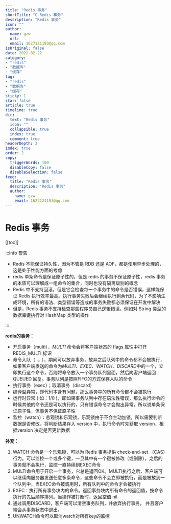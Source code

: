 ```yaml
---
title: "Redis 事务"
shortTitle: "C-Redis 事务"
description: "Redis 事务"
icon: ""
author: 
  name: gzw
  url: 
  email: 1627121193@qq.com
isOriginal: false
date: 2022-02-22
category: 
- "redis"
- "数据库"
- "缓存"
tag:
- "redis"
- "数据库"
- "缓存"
sticky: 1
star: false
article: true
timeline: true
dir:
  text: "Redis 事务"
  icon: ""
  collapsible: true
  index: true
  comment: true
headerDepth: 3
index: true
order: 2
copy:
  triggerWords: 100
  disableCopy: false
  disableSelection: false
feed:
  title: "Redis 事务"
  description: "Redis 事务"
  author:
    name: gzw
    email: 1627121193@qq.com
---
```




# Redis 事务

[[toc]]

:::info 警告

- Redis 不能保证持久性，因为不管是 RDB 还是 AOF，都是使用异步处理的，这是处于性能方面的考虑
- redis 单条命令是保证原子性的，但是 redis 的事务不保证原子性，redis 事务的本质可以理解成一组命令的集合，同时也没有隔离级别的概念
- Redis 中不支持回滚，但是它会检查每一个事务中的命令是否错误，这样能保证 Redis 执行效率最高。执行事务失败后会继续执行剩余代码，为了不影响生成环境，所有的语法、类型错误等造成的事务失败都必须保证在开发中解决
- 但是，Redis 事务不支持检查那些程序员自己逻辑错误。例如对 String 类型的数据库键执行对 HashMap 类型的操作

:::

**redis的事务：**

- 开启事务（multi），*MULTI* 命令会将客户端状态的 flags 属性中打开 REDIS_MULTI 标识
- 命令入队（ ... ），期间可以放弃事务，放弃之后队列中的命令都不会被执行，如果客户端发送的命令为*MULTI*、*EXEC*、*WATCH*、*DISCARD*中的一个，立即执行这个命令，否则将命令放入一个事务队列里面，然后向客户端返回 QUEUED 回复。事务队列是按照FIFO的方式保存入队的命令
- 执行事务（exec）；取消事务（discard）
- 编译型异常，即代码本身有问题，那么事务中的所有命令都不会被执行
- 运行时异常 ( 如：1/0 )，即如果事务队列中存在语法性错误，那么执行命令的时候其他的命令还是可以执行的，只有错误命令才会抛出异常，所以说单条保证原子性，但事务不保证原子性
- 监控（watch）：悲观锁和乐观锁，乐观锁由于不会主动加锁，所以需要判断数据是否修改，将判断结果存入 version 中，执行命令时先获取 version，根据version 决定是否更新数据

**补充：**

1. WATCH 命令是一个乐观锁，可以为 Redis 事务提供 check-and-set （CAS）行为。可以监控一个或多个键，一旦其中有一个键被修改（或删除），之后的事务就不会执行，监控一直持续到EXEC命令
2. MULTI命令用于开启一个事务，它总是返回OK。MULTI执行之后，客户端可以继续向服务器发送任意多条命令，这些命令不会立即被执行，而是被放到一个队列中，当EXEC命令被调用时，所有队列中的命令才会被执行
3. EXEC：执行所有事务块内的命令。返回事务块内所有命令的返回值，按命令执行的先后顺序排列。当操作被打断时，返回空值 nil
4. 通过调用DISCARD，客户端可以清空事务队列，并放弃执行事务， 并且客户端会从事务状态中退出。
5. UNWATCH命令可以取消watch对所有key的监控